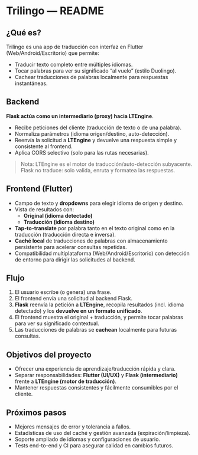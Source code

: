 # Trilingo — README

## ¿Qué es?
Trilingo es una app de traducción con interfaz en Flutter (Web/Android/Escritorio) que permite:
- Traducir texto completo entre múltiples idiomas.
- Tocar palabras para ver su significado “al vuelo” (estilo Duolingo).
- Cachear traducciones de palabras localmente para respuestas instantáneas.

## Backend
**Flask actúa como un intermediario (proxy) hacia LTEngine**.  
- Recibe peticiones del cliente (traducción de texto o de una palabra).
- Normaliza parámetros (idioma origen/destino, auto-detección).
- Reenvía la solicitud a **LTEngine** y devuelve una respuesta simple y consistente al frontend.
- Aplica CORS selectivo (solo para las rutas necesarias).

> Nota: LTEngine es el motor de traducción/auto-detección subyacente. Flask no traduce: solo valida, enruta y formatea las respuestas.

## Frontend (Flutter)
- Campo de texto y **dropdowns** para elegir idioma de origen y destino.
- Vista de resultados con:
  - **Original (idioma detectado)**
  - **Traducción (idioma destino)**
- **Tap-to-translate** por palabra tanto en el texto original como en la traducción (traducción directa e inversa).
- **Caché local** de traducciones de palabras con almacenamiento persistente para acelerar consultas repetidas.
- Compatibilidad multiplataforma (Web/Android/Escritorio) con detección de entorno para dirigir las solicitudes al backend.

## Flujo
1. El usuario escribe (o genera) una frase.
2. El frontend envía una solicitud al backend Flask.
3. **Flask** reenvía la petición a **LTEngine**, recopila resultados (incl. idioma detectado) y los **devuelve en un formato unificado**.
4. El frontend muestra el original + traducción, y permite tocar palabras para ver su significado contextual.
5. Las traducciones de palabras se **cachean** localmente para futuras consultas.

## Objetivos del proyecto
- Ofrecer una experiencia de aprendizaje/traducción rápida y clara.
- Separar responsabilidades: **Flutter (UI/UX)** y **Flask (intermediario)** frente a **LTEngine (motor de traducción)**.
- Mantener respuestas consistentes y fácilmente consumibles por el cliente.

## Próximos pasos
- Mejores mensajes de error y tolerancia a fallos.
- Estadísticas de uso del caché y gestión avanzada (expiración/limpieza).
- Soporte ampliado de idiomas y configuraciones de usuario.
- Tests end-to-end y CI para asegurar calidad en cambios futuros.
